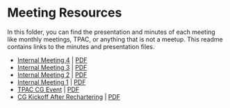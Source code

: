 # Meeting Resources

In this folder, you can find the presentation and minutes of each meeting like monthly meetings, TPAC, or anything that is not a meetup.
This readme contains links to the minutes and presentation files.

- [Internal Meeting 4](https://docs.google.com/presentation/d/1q6L3SPLLJLk5VMNACx-YcP1kShtYr7IU7AGj9WrXw98/edit?usp=sharing) | [PDF](./2023-03-WoTCG-InternalMeeting4-AguzziKorkan.pdf)
- [Internal Meeting 3](https://docs.google.com/presentation/d/1RnpC2sG2r37CBkdHPqcJQ_UcEsznGdYxPFAoWv-1RC0/edit?usp=sharing) | [PDF](2023-02-WoTCG-InternalMeeting3-AguzziKorkan.pdf)
- [Internal Meeting 2](https://docs.google.com/presentation/d/1jzoB5sbe7ad_HtIMuPKkaxlPOSTiiyhXrmQcSdMJD0k/edit?usp=sharing) | [PDF](./2022-10-WoTCG-InternalMeeting2-AguzziKorkan.pdf)
- [Internal Meeting 1](https://docs.google.com/presentation/d/1n8LRt6jGC9kKc910RFQANBtgsiw66Vf584Q2a3ns85s/edit?usp=sharing) | [PDF](./2022-08-WoTCG-InternalMeeting1-AguzziKorkan.pdf)
- [TPAC CG Event](https://docs.google.com/presentation/d/1Fa9tSp_xSOtJnKN2AV5qcJf7JUCNHO9D/edit?usp=sharing&ouid=106655031772979203612&rtpof=true&sd=true) | [PDF](./2022-09-WoTCG-TPAC-AguzziKorkan.pdf)
- [CG Kickoff After Rechartering](https://docs.google.com/presentation/d/11e8p0aqo88Jg3DIHXjF1bdiDV7DpEhhYeVSCf9Hg1tI/edit?usp=sharing) | [PDF](
2022-08-WoTCG-Kickoff-AguzziKorkan.pdf)
